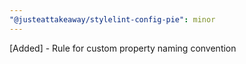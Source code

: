 ```yaml
---
"@justeattakeaway/stylelint-config-pie": minor
---
```


[Added] - Rule for custom property naming convention
